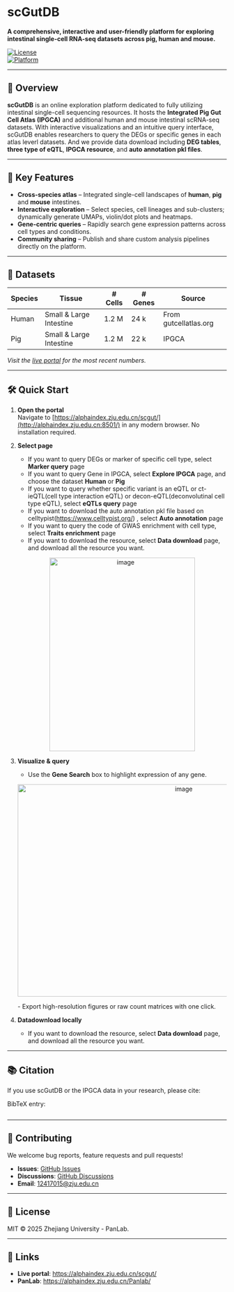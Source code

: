 # scGutDB  
**A comprehensive, interactive and user-friendly platform for exploring intestinal single-cell RNA-seq datasets across pig, human and mouse.**

[![License](https://img.shields.io/badge/License-MIT-blue.svg)](LICENSE)  
[![Platform](https://img.shields.io/badge/platform-Web-blue)](http://alphaindex.zju.edu.cn:8501/)  

---

## 📌 Overview
**scGutDB** is an online exploration platform dedicated to fully utilizing intestinal single-cell sequencing resources. It hosts the **Integrated Pig Gut Cell Atlas (IPGCA)** and additional human and mouse intestinal scRNA-seq datasets. With interactive visualizations and an intuitive query interface, scGutDB enables researchers to query the DEGs or specific genes in each atlas leverl datasets. And we provide data download including **DEG tables**, **three type of eQTL**, **IPGCA resource**, and **auto annotation pkl files**.

---

## 🚀 Key Features
- **Cross-species atlas** – Integrated single-cell landscapes of **human**, **pig** and **mouse** intestines.  
- **Interactive exploration** – Select species, cell lineages and sub-clusters; dynamically generate UMAPs, violin/dot plots and heatmaps.  
- **Gene-centric queries** – Rapidly search gene expression patterns across cell types and conditions.  
- **Community sharing** – Publish and share custom analysis pipelines directly on the platform.

---

## 🧬 Datasets
| Species | Tissue | # Cells | # Genes | Source |
|---------|--------|---------|---------|--------|
| Human   | Small & Large Intestine | 1.2 M | 24 k | From gutcellatlas.org |
| Pig     | Small & Large Intestine  | 1.2 M | 22 k | IPGCA |

*Visit the [live portal](https://alphaindex.zju.edu.cn/scgut/) for the most recent numbers.*

---

## 🛠️ Quick Start
1. **Open the portal**  
   Navigate to [https://alphaindex.zju.edu.cn/scgut/](http://alphaindex.zju.edu.cn:8501/) in any modern browser. No installation required.

2. **Select page**  
   - If you want to query DEGs or marker of specific cell type, select **Marker query** page
   - If you want to query Gene in IPGCA, select **Explore IPGCA** page, and choose the dataset **Human** or **Pig**
   - If you want to query whether specific variant is an eQTL or ct-ieQTL(cell type interaction eQTL) or decon-eQTL(deconvolutinal cell type eQTL), select **eQTLs query** page
   - If you want to download the auto annotation pkl file based on celltypist(https://www.celltypist.org/) , select **Auto annotation** page
   - If you want to query the code of GWAS enrichment with cell type, select **Traits enrichment** page
   - If you want to download the resource, select **Data download** page, and download all the resource you want.
   <p align="center">
   <img width="334" height="445" alt="image" src="https://github.com/user-attachments/assets/2673328a-c41a-4c0f-9dd2-ba4b9edef58c" />
   </p>
4. **Visualize & query**  
   - Use the **Gene Search** box to highlight expression of any gene.  
   <p align="center">
   <img width="747" height="488" alt="image" src="https://github.com/user-attachments/assets/ed3167bf-81aa-4f1c-9760-6449bc351a87" />
   </p>
   - Export high-resolution figures or raw count matrices with one click.

6. **Datadownload locally**  
   - If you want to download the resource, select **Data download** page, and download all the resource you want. 

---

## 📚 Citation
If you use scGutDB or the IPGCA data in your research, please cite:

> 
BibTeX entry:
```bibtex
```

---

## 🤝 Contributing
We welcome bug reports, feature requests and pull requests!  
- **Issues**: [GitHub Issues](https://github.com/zjupatholab/scGutDB/issues)  
- **Discussions**: [GitHub Discussions](https://github.com/zjupatholab/scGutDB/discussions)  
- **Email**: 12417015@zju.edu.cn

---

## 📄 License
MIT © 2025 Zhejiang University - PanLab.

---

## 🔗 Links
- **Live portal**: https://alphaindex.zju.edu.cn/scgut/
- **PanLab**: https://alphaindex.zju.edu.cn/Panlab/
